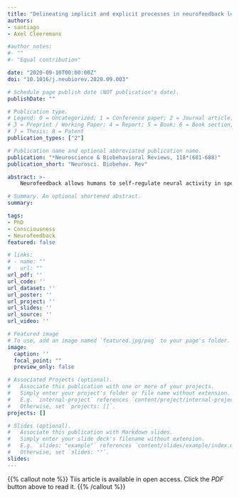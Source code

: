 ```yaml
---
title: "Delineating implicit and explicit processes in neurofeedback learning"
authors:
- santiago
- Axel Cleeremans

#author_notes:
#- ""
#- "Equal contribution"

date: "2020-09-10T00:00:00Z"
doi: "10.1016/j.neubiorev.2020.09.003"

# Schedule page publish date (NOT publication's date).
publishDate: ""

# Publication type.
# Legend: 0 = Uncategorized; 1 = Conference paper; 2 = Journal article;
# 3 = Preprint / Working Paper; 4 = Report; 5 = Book; 6 = Book section;
# 7 = Thesis; 8 = Patent
publication_types: ["2"]

# Publication name and optional abbreviated publication name.
publication: "*Neuroscience & Biobehavioral Reviews, 118*(681-688)"
publication_short: "Neurosci. Biobehav. Rev"

abstract: >-
    Neurofeedback allows humans to self-regulate neural activity in specific brain regions and is considered a promising tool for psychiatric interventions. Recently, methods have been developed to use neurofeedback implicitly, prompting a theoretical debate on the role of awareness in neurofeedback learning. We offer a critical review of the role of awareness in neurofeedback learning, with a special focus on recently developed neurofeedback paradigms. We detail differences in instructions and propose a fine-grained categorization of tasks based on the degree of involvement of explicit and implicit processes. Finally, we review the methods used to measure awareness in neurofeedback and propose new candidate measures. We conclude that explicit processes cannot be eschewed in most current implicit tasks that have explicit goals, and suggest ways in which awareness could be better measured in the future. Investigating awareness during learning will help understand the learning mechanisms underlying neurofeedback learning and will help shape future tasks.

# Summary. An optional shortened abstract.
summary:

tags:
- PhD
- Consciousness
- Neurofeedback
featured: false

# links:
# - name: ""
#   url: ""
url_pdf: ''
url_code: ''
url_dataset: ''
url_poster: ''
url_project: ''
url_slides: ''
url_source: ''
url_video: ''

# Featured image
# To use, add an image named `featured.jpg/png` to your page's folder. 
image:
  caption: ''
  focal_point: ""
  preview_only: false

# Associated Projects (optional).
#   Associate this publication with one or more of your projects.
#   Simply enter your project's folder or file name without extension.
#   E.g. `internal-project` references `content/project/internal-project/index.md`.
#   Otherwise, set `projects: []`.
projects: []

# Slides (optional).
#   Associate this publication with Markdown slides.
#   Simply enter your slide deck's filename without extension.
#   E.g. `slides: "example"` references `content/slides/example/index.md`.
#   Otherwise, set `slides: ""`.
slides:
---
```


{{% callout note %}}
Tiis article is available in open access. Click the *PDF* button above to read it.
{{% /callout %}}
